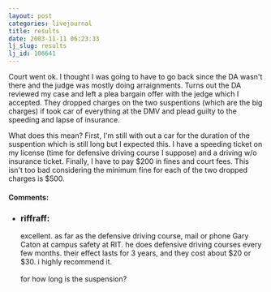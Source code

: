 ```yaml
---
layout: post
categories: livejournal
title: results
date: 2003-11-11 06:23:33
lj_slug: results
lj_id: 106641
---
```

Court went ok. I thought I was going to have to go back since the DA wasn't there and the judge was mostly doing arraignments. Turns out the DA reviewed my case and left a plea bargain offer with the jedge which I accepted. They dropped charges on the two suspentions (which are the big charges) if took car of everything at the DMV and plead guilty to the speeding and lapse of insurance.  



What does this mean? First, I'm still with out a car for the duration of the suspention which is still long but I expected this. I have a speeding ticket on my license (time for defensive driving course I suppose) and a driving w/o insurance ticket. Finally, I have to pay $200 in fines and court fees. This isn't too bad considering the minimum fine for each of the two dropped charges is $500.


<div id="comments"><h4>Comments:</h4><div class="lj-comments"><ul>
<li><h3>riffraff: </h3>
<a id="comment-144"></a>
<p>excellent.  as far as the defensive driving course, mail or phone Gary Caton at campus safety at RIT.  he does defensive driving courses every few months.  their effect lasts for 3 years, and they cost about $20 or $30.  i highly recommend it.<br>
<br>
for how long is the suspension?</p>
</li>
</ul></div></div>
